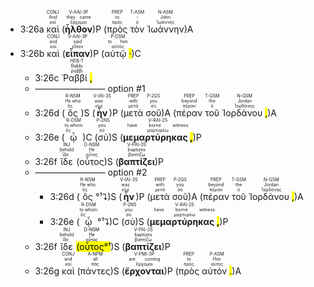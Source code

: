 - 3:26a <RUBY><ruby><ruby>καὶ<rt>καί</rt></ruby><rt>And</rt></ruby><rt>CONJ</rt></RUBY> (<RUBY><ruby><ruby><strong>ἦλθον</strong><rt>ἔρχομαι</rt></ruby><rt>they came</rt></ruby><rt>V-AAI-3P</rt></RUBY>)P (<RUBY><ruby><ruby>πρὸς<rt>πρός</rt></ruby><rt>to</rt></ruby><rt>PREP</rt></RUBY> <RUBY><ruby><ruby>τὸν<rt>ὁ</rt></ruby><rt>-</rt></ruby><rt>T-ASM</rt></RUBY> <RUBY><ruby><ruby>Ἰωάννην<rt>Ἰωάννης</rt></ruby><rt>John</rt></ruby><rt>N-ASM</rt></RUBY>)A 
- 3:26b <RUBY><ruby><ruby>καὶ<rt>καί</rt></ruby><rt>and</rt></ruby><rt>CONJ</rt></RUBY> (<RUBY><ruby><ruby><strong>εἶπαν</strong><rt>εἶπον</rt></ruby><rt>said</rt></ruby><rt>V-AAI-3P</rt></RUBY>)P (<RUBY><ruby><ruby>αὐτῷ <mark class="pm">·</mark><rt>αὐτός</rt></ruby><rt>to him</rt></ruby><rt>P-DSM</rt></RUBY>)C
	- 3:26c <RUBY><ruby><ruby>Ῥαββί <mark class="pm">,</mark><rt>ῥαββί</rt></ruby><rt>Rabbi</rt></ruby><rt>HEB-T</rt></RUBY> 
	- ———————— option #1
	- 3:26d (<RUBY><ruby><ruby>ὃς<rt>ὅς</rt></ruby><rt>He who</rt></ruby><rt>R-NSM</rt></RUBY>)S (<RUBY><ruby><ruby><strong>ἦν</strong><rt>εἰμί</rt></ruby><rt>was</rt></ruby><rt>V-IAI-3S</rt></RUBY>)P (<RUBY><ruby><ruby>μετὰ<rt>μετά</rt></ruby><rt>with</rt></ruby><rt>PREP</rt></RUBY> <RUBY><ruby><ruby>σοῦ<rt>σύ</rt></ruby><rt>you</rt></ruby><rt>P-2GS</rt></RUBY>)A (<RUBY><ruby><ruby>πέραν<rt>πέραν</rt></ruby><rt>beyond</rt></ruby><rt>PREP</rt></RUBY> <RUBY><ruby><ruby>τοῦ<rt>ὁ</rt></ruby><rt>the</rt></ruby><rt>T-GSM</rt></RUBY> <RUBY><ruby><ruby>Ἰορδάνου <mark class="pm">,</mark><rt>Ἰορδάνης</rt></ruby><rt>Jordan</rt></ruby><rt>N-GSM</rt></RUBY>)A 
	- 3:26e (<RUBY><ruby><ruby>ᾧ<rt>ὅς</rt></ruby><rt>to whom</rt></ruby><rt>R-DSM</rt></RUBY>)C (<RUBY><ruby><ruby>σὺ<rt>σύ</rt></ruby><rt>you</rt></ruby><rt>P-2NS</rt></RUBY>)S (<RUBY><ruby><ruby><strong>μεμαρτύρηκας <mark class="pm">,</mark></strong><rt>μαρτυρέω</rt></ruby><rt>have borne witness</rt></ruby><rt>V-RAI-2S</rt></RUBY>)P
	- 3:26f <RUBY><ruby><ruby>ἴδε<rt>ἴδε</rt></ruby><rt>behold</rt></ruby><rt>INJ</rt></RUBY> (<RUBY><ruby><ruby>οὗτος<rt>οὗτος</rt></ruby><rt>He</rt></ruby><rt>D-NSM</rt></RUBY>)S (<RUBY><ruby><ruby><strong>βαπτίζει</strong><rt>βαπτίζω</rt></ruby><rt>baptizes</rt></ruby><rt>V-PAI-3S</rt></RUBY>)P 
	- ———————— option #2
		- 3:26d (<RUBY><ruby><ruby>ὃς<rt>ὅς</rt></ruby><rt>He who</rt></ruby><rt>R-NSM</rt></RUBY>°¹⮧)S (<RUBY><ruby><ruby><strong>ἦν</strong><rt>εἰμί</rt></ruby><rt>was</rt></ruby><rt>V-IAI-3S</rt></RUBY>)P (<RUBY><ruby><ruby>μετὰ<rt>μετά</rt></ruby><rt>with</rt></ruby><rt>PREP</rt></RUBY> <RUBY><ruby><ruby>σοῦ<rt>σύ</rt></ruby><rt>you</rt></ruby><rt>P-2GS</rt></RUBY>)A (<RUBY><ruby><ruby>πέραν<rt>πέραν</rt></ruby><rt>beyond</rt></ruby><rt>PREP</rt></RUBY> <RUBY><ruby><ruby>τοῦ<rt>ὁ</rt></ruby><rt>the</rt></ruby><rt>T-GSM</rt></RUBY> <RUBY><ruby><ruby>Ἰορδάνου <mark class="pm">,</mark><rt>Ἰορδάνης</rt></ruby><rt>Jordan</rt></ruby><rt>N-GSM</rt></RUBY>)A 
		- 3:26e (<RUBY><ruby><ruby>ᾧ<rt>ὅς</rt></ruby><rt>to whom</rt></ruby><rt>R-DSM</rt></RUBY>°¹⮧)C (<RUBY><ruby><ruby>σὺ<rt>σύ</rt></ruby><rt>you</rt></ruby><rt>P-2NS</rt></RUBY>)S (<RUBY><ruby><ruby><strong>μεμαρτύρηκας <mark class="pm">,</mark></strong><rt>μαρτυρέω</rt></ruby><rt>have borne witness</rt></ruby><rt>V-RAI-2S</rt></RUBY>)P
	- 3:26f <RUBY><ruby><ruby>ἴδε<rt>ἴδε</rt></ruby><rt>behold</rt></ruby><rt>INJ</rt></RUBY> <mark>(<RUBY><ruby><ruby>οὗτος<rt>οὗτος</rt></ruby><rt>He</rt></ruby><rt>D-NSM</rt></RUBY>°¹</mark>)S (<RUBY><ruby><ruby><strong>βαπτίζει</strong><rt>βαπτίζω</rt></ruby><rt>baptizes</rt></ruby><rt>V-PAI-3S</rt></RUBY>)P 
	- 3:26g <RUBY><ruby><ruby>καὶ<rt>καί</rt></ruby><rt>and</rt></ruby><rt>CONJ</rt></RUBY> (<RUBY><ruby><ruby>πάντες<rt>πᾶς</rt></ruby><rt>all</rt></ruby><rt>A-NPM</rt></RUBY>)S (<RUBY><ruby><ruby><strong>ἔρχονται</strong><rt>ἔρχομαι</rt></ruby><rt>are coming</rt></ruby><rt>V-PMI-3P</rt></RUBY>)P (<RUBY><ruby><ruby>πρὸς<rt>πρός</rt></ruby><rt>to</rt></ruby><rt>PREP</rt></RUBY> <RUBY><ruby><ruby>αὐτόν <mark class="pm">.</mark><rt>αὐτός</rt></ruby><rt>Him</rt></ruby><rt>P-ASM</rt></RUBY>)A
